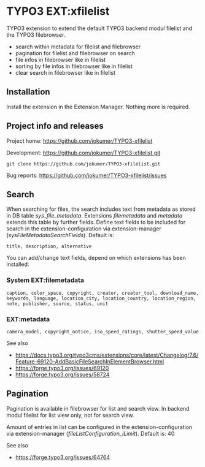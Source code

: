 # TYPO3 EXT:xfilelist

TYPO3 extension to extend the default TYPO3 backend modul filelist and the TYPO3 filebrowser.
* search within metadata for filelist and filebrowser
* pagination for filelist and filebrowser on search
* file infos in filebrowser like in filelist
* sorting by file infos in filebrowser like in filelist
* clear search in filebrowser like in filelist

## Installation

Install the extension in the Extension Manager. Nothing more is required.

## Project info and releases

Project home: https://github.com/jokumer/TYPO3-xfilelist

Development: https://github.com/jokumer/TYPO3-xfilelist.git

	git clone https://github.com/jokumer/TYPO3-xfilelist.git

Bug reports: https://github.com/jokumer/TYPO3-xfilelist/issues

## Search

When searching for files, the search includes text from metadata as stored in DB table *sys_file_metadata*.
Extensions *filemetadata* and *metadata* extends this table by further fields.
Define text fields to be included for search in the extension-configuration via extension-manager (*sysFileMetadataSearchFields*).
Default is:

	title, description, alternative

You can add/change text fields, depend on which extensions has been installed:

### System EXT:filemetadata

	caption, color_space, copyright, creator, creator_tool, download_name, keywords, language, location_city, location_country, location_region, note, publisher, source, status, unit

### EXT:metadata

	camera_model, copyright_notice, iso_speed_ratings, shutter_speed_value

See also
- https://docs.typo3.org/typo3cms/extensions/core/latest/Changelog/7.6/Feature-69120-AddBasicFileSearchInElementBrowser.html
- https://forge.typo3.org/issues/69120
- https://forge.typo3.org/issues/58724

## Pagination

Pagination is available in filebrowser for list and search view. In backend modul filelist for list view only, not for search view.

Amount of entries in list can be configured in the extension-configuration via extension-manager (*fileListConfiguration_iLimit*).
Default is: 40

See also
- https://forge.typo3.org/issues/64764
